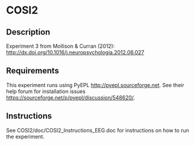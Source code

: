 # COSI2

## Description

Experiment 3 from Mollison &amp; Curran (2012): http://dx.doi.org/10.1016/j.neuropsychologia.2012.06.027

## Requirements

This experiment runs using PyEPL http://pyepl.sourceforge.net. See their help forum for installation issues https://sourceforge.net/p/pyepl/discussion/548620/.

## Instructions

See COSI2/doc/COSI2_Instructions_EEG.doc for instructions on how to run the experiment.
